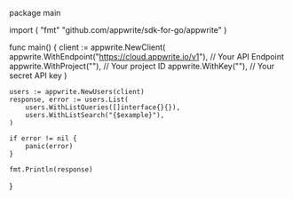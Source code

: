 package main

import (
    "fmt"
	"github.com/appwrite/sdk-for-go/appwrite"
)

func main() {
	client := appwrite.NewClient(
        appwrite.WithEndpoint("https://cloud.appwrite.io/v1"), // Your API Endpoint
        appwrite.WithProject(""), // Your project ID
        appwrite.WithKey(""), // Your secret API key
    )

    users := appwrite.NewUsers(client)
    response, error := users.List(
        users.WithListQueries([]interface{}{}),
        users.WithListSearch("{$example}"),
    )

    if error != nil {
        panic(error)
    }

    fmt.Println(response)
}
